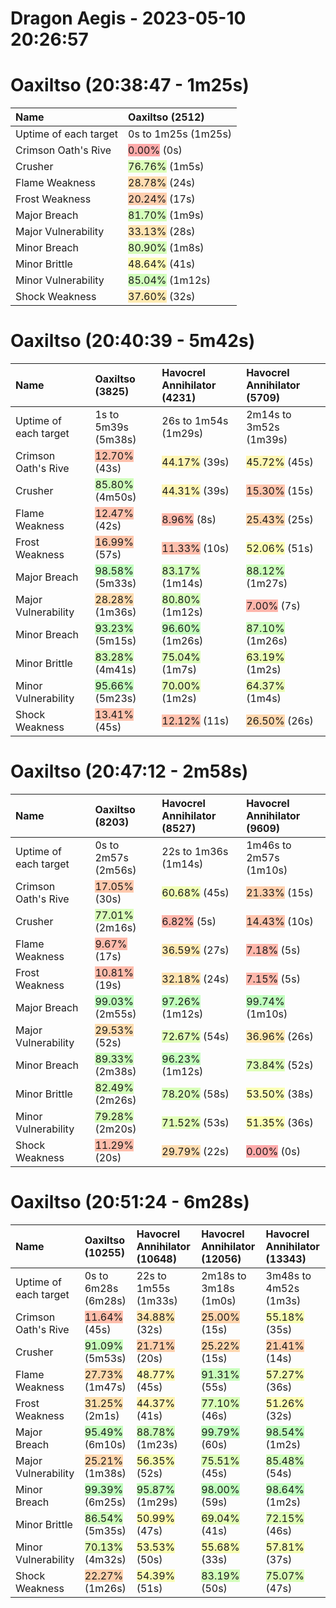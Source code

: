 
Dragon Aegis - 2023-05-10 20:26:57
==================================

# Oaxiltso (20:38:47 - 1m25s)
  

|Name|Oaxiltso (2512)|
| :--- | :--- |
|Uptime of each target|0s to 1m25s (1m25s)|
|Crimson Oath's Rive|<span style="background-color:#faa">0.00%</span> (0s)|
|Crusher|<span style="background-color:#dcffb9">76.76%</span> (1m5s)|
|Flame Weakness|<span style="background-color:#ffdcb0">28.78%</span> (24s)|
|Frost Weakness|<span style="background-color:#ffceae">20.24%</span> (17s)|
|Major Breach|<span style="background-color:#d5ffba">81.70%</span> (1m9s)|
|Major Vulnerability|<span style="background-color:#ffe4b1">33.13%</span> (28s)|
|Minor Breach|<span style="background-color:#d6ffba">80.90%</span> (1m8s)|
|Minor Brittle|<span style="background-color:#fffbb4">48.64%</span> (41s)|
|Minor Vulnerability|<span style="background-color:#d0ffbb">85.04%</span> (1m12s)|
|Shock Weakness|<span style="background-color:#ffeab1">37.60%</span> (32s)|

# Oaxiltso (20:40:39 - 5m42s)
  

|Name|Oaxiltso (3825)|Havocrel Annihilator (4231)|Havocrel Annihilator (5709)|
| :--- | :--- | :--- | :--- |
|Uptime of each target|1s to 5m39s (5m38s)|26s to 1m54s (1m29s)|2m14s to 3m52s (1m39s)|
|Crimson Oath's Rive|<span style="background-color:#ffc0ac">12.70%</span> (43s)|<span style="background-color:#fff5b3">44.17%</span> (39s)|<span style="background-color:#fff7b3">45.72%</span> (45s)|
|Crusher|<span style="background-color:#d0ffbb">85.80%</span> (4m50s)|<span style="background-color:#fff5b3">44.31%</span> (39s)|<span style="background-color:#ffc5ad">15.30%</span> (15s)|
|Flame Weakness|<span style="background-color:#ffc0ac">12.47%</span> (42s)|<span style="background-color:#ffb9ac">8.96%</span> (8s)|<span style="background-color:#ffd7af">25.43%</span> (25s)|
|Frost Weakness|<span style="background-color:#ffc7ad">16.99%</span> (57s)|<span style="background-color:#ffbeac">11.33%</span> (10s)|<span style="background-color:#fdffb4">52.06%</span> (51s)|
|Major Breach|<span style="background-color:#c1ffbe">98.58%</span> (5m33s)|<span style="background-color:#d3ffbb">83.17%</span> (1m14s)|<span style="background-color:#cdffbc">88.12%</span> (1m27s)|
|Major Vulnerability|<span style="background-color:#ffdcb0">28.28%</span> (1m36s)|<span style="background-color:#d6ffba">80.80%</span> (1m12s)|<span style="background-color:#ffb5ab">7.00%</span> (7s)|
|Minor Breach|<span style="background-color:#c7ffbd">93.23%</span> (5m15s)|<span style="background-color:#c3ffbd">96.60%</span> (1m26s)|<span style="background-color:#ceffbb">87.10%</span> (1m26s)|
|Minor Brittle|<span style="background-color:#d3ffbb">83.28%</span> (4m41s)|<span style="background-color:#ddffb9">75.04%</span> (1m7s)|<span style="background-color:#edffb7">63.19%</span> (1m2s)|
|Minor Vulnerability|<span style="background-color:#c5ffbd">95.66%</span> (5m23s)|<span style="background-color:#e5ffb8">70.00%</span> (1m2s)|<span style="background-color:#ebffb7">64.37%</span> (1m4s)|
|Shock Weakness|<span style="background-color:#ffc2ad">13.41%</span> (45s)|<span style="background-color:#ffc0ac">12.12%</span> (11s)|<span style="background-color:#ffd8af">26.50%</span> (26s)|

# Oaxiltso (20:47:12 - 2m58s)
  

|Name|Oaxiltso (8203)|Havocrel Annihilator (8527)|Havocrel Annihilator (9609)|
| :--- | :--- | :--- | :--- |
|Uptime of each target|0s to 2m57s (2m56s)|22s to 1m36s (1m14s)|1m46s to 2m57s (1m10s)|
|Crimson Oath's Rive|<span style="background-color:#ffc9ad">17.05%</span> (30s)|<span style="background-color:#f1ffb6">60.68%</span> (45s)|<span style="background-color:#ffd0ae">21.33%</span> (15s)|
|Crusher|<span style="background-color:#daffb9">77.01%</span> (2m16s)|<span style="background-color:#ffb5ab">6.82%</span> (5s)|<span style="background-color:#ffc4ad">14.43%</span> (10s)|
|Flame Weakness|<span style="background-color:#ffbbac">9.67%</span> (17s)|<span style="background-color:#ffe9b1">36.59%</span> (27s)|<span style="background-color:#ffb7ab">7.18%</span> (5s)|
|Frost Weakness|<span style="background-color:#ffbcac">10.81%</span> (19s)|<span style="background-color:#ffe2b0">32.18%</span> (24s)|<span style="background-color:#ffb7ab">7.15%</span> (5s)|
|Major Breach|<span style="background-color:#c0ffbe">99.03%</span> (2m55s)|<span style="background-color:#c2ffbd">97.26%</span> (1m12s)|<span style="background-color:#c0ffbe">99.74%</span> (1m10s)|
|Major Vulnerability|<span style="background-color:#ffddb0">29.53%</span> (52s)|<span style="background-color:#e1ffb8">72.67%</span> (54s)|<span style="background-color:#ffe9b1">36.96%</span> (26s)|
|Minor Breach|<span style="background-color:#ccffbc">89.33%</span> (2m38s)|<span style="background-color:#c3ffbd">96.23%</span> (1m12s)|<span style="background-color:#dfffb9">73.84%</span> (52s)|
|Minor Brittle|<span style="background-color:#d4ffba">82.49%</span> (2m26s)|<span style="background-color:#d9ffba">78.20%</span> (58s)|<span style="background-color:#fbffb5">53.50%</span> (38s)|
|Minor Vulnerability|<span style="background-color:#d8ffba">79.28%</span> (2m20s)|<span style="background-color:#e2ffb8">71.52%</span> (53s)|<span style="background-color:#feffb4">51.35%</span> (36s)|
|Shock Weakness|<span style="background-color:#ffbeac">11.29%</span> (20s)|<span style="background-color:#ffddb0">29.79%</span> (22s)|<span style="background-color:#faa">0.00%</span> (0s)|

# Oaxiltso (20:51:24 - 6m28s)
  

|Name|Oaxiltso (10255)|Havocrel Annihilator (10648)|Havocrel Annihilator (12056)|Havocrel Annihilator (13343)|
| :--- | :--- | :--- | :--- | :--- |
|Uptime of each target|0s to 6m28s (6m28s)|22s to 1m55s (1m33s)|2m18s to 3m18s (1m0s)|3m48s to 4m52s (1m3s)|
|Crimson Oath's Rive|<span style="background-color:#ffbeac">11.64%</span> (45s)|<span style="background-color:#ffe6b1">34.88%</span> (32s)|<span style="background-color:#ffd5af">25.00%</span> (15s)|<span style="background-color:#f8ffb5">55.18%</span> (35s)|
|Crusher|<span style="background-color:#c9ffbc">91.09%</span> (5m53s)|<span style="background-color:#ffd0ae">21.71%</span> (20s)|<span style="background-color:#ffd7af">25.22%</span> (15s)|<span style="background-color:#ffd0ae">21.41%</span> (14s)|
|Flame Weakness|<span style="background-color:#ffdaaf">27.73%</span> (1m47s)|<span style="background-color:#fffbb4">48.77%</span> (45s)|<span style="background-color:#c9ffbc">91.31%</span> (55s)|<span style="background-color:#f5ffb5">57.27%</span> (36s)|
|Frost Weakness|<span style="background-color:#ffe1b0">31.25%</span> (2m1s)|<span style="background-color:#fff5b3">44.37%</span> (41s)|<span style="background-color:#daffb9">77.10%</span> (46s)|<span style="background-color:#feffb4">51.26%</span> (32s)|
|Major Breach|<span style="background-color:#c5ffbd">95.49%</span> (6m10s)|<span style="background-color:#cdffbc">88.78%</span> (1m23s)|<span style="background-color:#c0ffbe">99.79%</span> (60s)|<span style="background-color:#c1ffbe">98.54%</span> (1m2s)|
|Major Vulnerability|<span style="background-color:#ffd7af">25.21%</span> (1m38s)|<span style="background-color:#f7ffb5">56.35%</span> (52s)|<span style="background-color:#ddffb9">75.51%</span> (45s)|<span style="background-color:#d0ffbb">85.48%</span> (54s)|
|Minor Breach|<span style="background-color:#c0ffbe">99.39%</span> (6m25s)|<span style="background-color:#c5ffbd">95.87%</span> (1m29s)|<span style="background-color:#c1ffbe">98.00%</span> (59s)|<span style="background-color:#c1ffbe">98.64%</span> (1m2s)|
|Minor Brittle|<span style="background-color:#cfffbb">86.54%</span> (5m35s)|<span style="background-color:#fffeb4">50.99%</span> (47s)|<span style="background-color:#e5ffb8">69.04%</span> (41s)|<span style="background-color:#e1ffb8">72.15%</span> (46s)|
|Minor Vulnerability|<span style="background-color:#e3ffb8">70.13%</span> (4m32s)|<span style="background-color:#fbffb5">53.53%</span> (50s)|<span style="background-color:#f8ffb5">55.68%</span> (33s)|<span style="background-color:#f5ffb5">57.81%</span> (37s)|
|Shock Weakness|<span style="background-color:#ffd2ae">22.27%</span> (1m26s)|<span style="background-color:#faffb5">54.39%</span> (51s)|<span style="background-color:#d3ffbb">83.19%</span> (50s)|<span style="background-color:#ddffb9">75.07%</span> (47s)|

